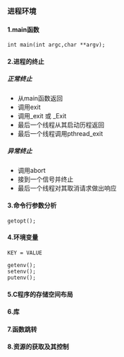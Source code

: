 ### 进程环境


#### 1.main函数

    int main(int argc,char **argv);


#### 2.进程的终止

##### 正常终止
- 从main函数返回
- 调用exit
- 调用_exit 或 _Exit
- 最后一个线程从其启动历程返回
- 最后一个线程调用pthread_exit
    
##### 异常终止
- 调用abort
- 接到一个信号并终止
- 最后一个线程对其取消请求做出响应

#### 3.命令行参数分析
    getopt();



#### 4.环境变量
    KEY = VALUE

    getenv();
    setenv();
    putenv();

#### 5.C程序的存储空间布局


#### 6.库

#### 7.函数跳转

#### 8.资源的获取及其控制





